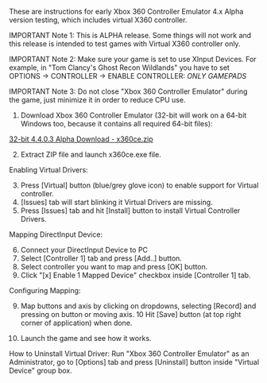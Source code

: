 These are instructions for early Xbox 360 Controller Emulator 4.x Alpha version testing, which includes virtual X360 controller.

IMPORTANT Note 1: This is ALPHA release. Some things will not work and this release is intended to test games with Virtual X360 controller only.

IMPORTANT Note 2: Make sure your game is set to use XInput Devices. For example, in "Tom Clancy's Ghost Recon Wildlands" you have to set 
OPTIONS -> CONTROLLER -> ENABLE CONTROLLER: *ONLY GAMEPADS*

IMPORTANT Note 3: Do not close "Xbox 360 Controller Emulator" during the game, just minimize it in order to reduce CPU use.

1. Download Xbox 360 Controller Emulator (32-bit will work on a 64-bit Windows too, because it contains all required 64-bit files):

[32-bit 4.4.0.3 Alpha Download - x360ce.zip](https://github.com/x360ce/x360ce/releases/download/4.4.0.3/x360ce.zip)

2. Extract ZIP file and launch x360ce.exe file.

Enabling Virtual Drivers:

3. Press [Virtual] button (blue/grey glove icon) to enable support for Virtual controller.
4. [Issues] tab will start blinking it Virtual Drivers are missing.
5. Press [Issues] tab and hit [Install] button to install Virtual Controller Drivers.

Mapping DirectInput Device:

6. Connect your DirectInput Device to PC
7. Select [Controller 1] tab and press [Add..] button.
8. Select controller you want to map and press [OK] button.
9. Click "[x] Enable 1 Mapped Device" checkbox inside [Controller 1] tab.

Configuring Mapping:

9. Map buttons and axis by clicking on dropdowns, selecting [Record] and pressing on button or moving axis.
10 Hit [Save] button (at top right corner of application) when done.

11. Launch the game and see how it works.

How to Uninstall Virtual Driver: Run "Xbox 360 Controller Emulator" as an Administrator, go to [Options] tab and press [Uninstall] button inside "Virtual Device" group box.
